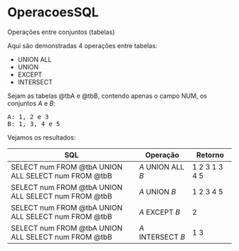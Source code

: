 # OperacoesSQL
Operações entre conjuntos (tabelas)

Aqui são demonstradas 4 operações entre tabelas:
- UNION ALL
- UNION
- EXCEPT
- INTERSECT

Sejam as tabelas @tbA e @tbB, contendo apenas o campo NUM, os conjuntos _A_ e _B_:

<pre>
A: 1, 2 e 3
B: 1, 3, 4 e 5</pre>

Vejamos os resultados:

 SQL |Operação        | Retorno
-----|----------------|----------------------
 SELECT num FROM @tbA UNION ALL SELECT num FROM @tbB  |*A* UNION ALL *B*   | 1 2 3 1 3 4 5
 SELECT num FROM @tbA UNION ALL SELECT num FROM @tbB  | *A* UNION *B*       | 1 2 3 4 5
 SELECT num FROM @tbA UNION ALL SELECT num FROM @tbB  | *A* EXCEPT *B*      | 2
 SELECT num FROM @tbA UNION ALL SELECT num FROM @tbB  | *A* INTERSECT *B*   | 1 3
